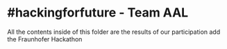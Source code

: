 # #hackingforfuture - Team AAL
All the contents inside of this folder are the results of our participation add the Fraunhofer Hackathon